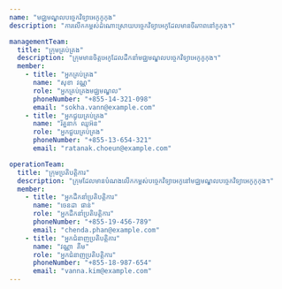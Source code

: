 ```yaml
---
name: "មជ្ឈមណ្ឌលបច្ចេកវិទ្យាអេកូកូកុង"
description: "ការលើកកម្ពស់ដំណោះស្រាយបច្ចេកវិទ្យាអេកូដែលមានចីរភាពនៅកូកុង។"

managementTeam:
  title: "ក្រុមគ្រប់គ្រង"
  description: "ក្រុមមានចិត្តអេកូដែលដឹកនាំមជ្ឈមណ្ឌលបច្ចេកវិទ្យាអេកូកូកុង។"
  member:
    - title: "អ្នកគ្រប់គ្រង"
      name: "សុខា វណ្ណ"
      role: "អ្នកគ្រប់គ្រងមជ្ឈមណ្ឌល"
      phoneNumber: "+855-14-321-098"
      email: "sokha.vann@example.com"
    - title: "អ្នកជួយគ្រប់គ្រង"
      name: "រ័ត្ននាក់ ឈូអ៊ន"
      role: "អ្នកជួយគ្រប់គ្រង"
      phoneNumber: "+855-13-654-321"
      email: "ratanak.choeun@example.com"

operationTeam:
  title: "ក្រុមប្រតិបត្តិការ"
  description: "ក្រុមដែលមានបំណងលើកកម្ពស់បច្ចេកវិទ្យាអេកូនៅមជ្ឈមណ្ឌលបច្ចេកវិទ្យាអេកូកូកុង។"
  member:
    - title: "អ្នកដឹកនាំប្រតិបត្តិការ"
      name: "ចេនដា ផាន់"
      role: "អ្នកដឹកនាំប្រតិបត្តិការ"
      phoneNumber: "+855-19-456-789"
      email: "chenda.phan@example.com"
    - title: "អ្នកជំនាញប្រតិបត្តិការ"
      name: "វណ្ណា គីម"
      role: "អ្នកជំនាញប្រតិបត្តិការ"
      phoneNumber: "+855-18-987-654"
      email: "vanna.kim@example.com"
---
```

